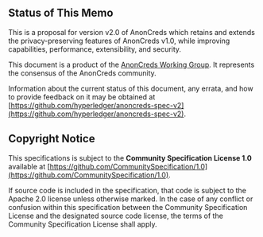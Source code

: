 ## Status of This Memo

This is a proposal for version v2.0 of AnonCreds which retains and extends the privacy-preserving features of AnonCreds v1.0, while improving capabilities, performance, extensibility, and security.

This document is a product of the [AnonCreds Working Group](https://github.com/hyperledger).
It represents the consensus of the AnonCreds community.

Information about the current status of this document, any errata,
and how to provide feedback on it may be obtained at
[https://github.com/hyperledger/anoncreds-spec-v2](https://github.com/hyperledger/anoncreds-spec-v2).

## Copyright Notice

This specifications is subject to the **Community Specification License 1.0**
available at
[https://github.com/CommunitySpecification/1.0](https://github.com/CommunitySpecification/1.0).

If source code is included in the specification, that code is subject to the
Apache 2.0 license unless otherwise marked. In the case of any conflict or
confusion within this specification between the Community Specification License
and the designated source code license, the terms of the Community Specification
License shall apply.
